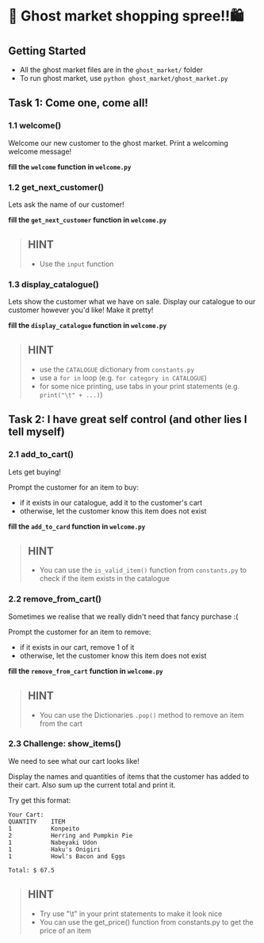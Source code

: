# 👻 Ghost market shopping spree!!🛍️

## Getting Started
- All the ghost market files are in the `ghost_market/` folder
- To run ghost market, use `python ghost_market/ghost_market.py`

## Task 1: Come one, come all!
### 1.1 welcome()
Welcome our new customer to the ghost market. Print a welcoming welcome message!

**fill the `welcome` function in `welcome.py`**

### 1.2 get_next_customer()
Lets ask the name of our customer!

**fill the `get_next_customer` function in `welcome.py`**

> HINT
> -
> - Use the `input` function

### 1.3 display_catalogue()
Lets show the customer what we have on sale. Display our catalogue to our customer however you'd like! Make it pretty!

**fill the `display_catalogue` function in `welcome.py`**

> HINT
> -
> - use the `CATALOGUE` dictionary from `constants.py`
> - use a `for in` loop (e.g. `for category in CATALOGUE`)
> - for some nice printing, use tabs in your print statements (e.g. `print("\t" + ...)`)

## Task 2: I have great self control (and other lies I tell myself)
### 2.1 add_to_cart()
Lets get buying!

Prompt the customer for an item to buy:
- if it exists in our catalogue, add it to the customer's cart
- otherwise, let the customer know this item does not exist

**fill the `add_to_card` function in `welcome.py`**

> HINT
> -
> - You can use the `is_valid_item()` function from `constants.py` to check if the item exists in the catalogue

### 2.2 remove_from_cart()
Sometimes we realise that we really didn't need that fancy purchase :(

Prompt the customer for an item to remove:
- if it exists in our cart, remove 1 of it
- otherwise, let the customer know this item does not exist

**fill the `remove_from_cart` function in `welcome.py`**

> HINT
> -
> - You can use the Dictionaries `.pop()` method to remove an item from the cart

### 2.3 Challenge: show_items()
We need to see what our cart looks like!

Display the names and quantities of items that the customer
has added to their cart. Also sum up the current total and print it.

Try get this format:

```
Your Cart:
QUANTITY    ITEM
1           Konpeito
2           Herring and Pumpkin Pie
1           Nabeyaki Udon
1           Haku's Onigiri
1           Howl's Bacon and Eggs

Total: $ 67.5
```

> HINT
> -
> - Try use "\t" in your print statements to make it look nice
> - You can use the get_price() function from constants.py to get the price of an item